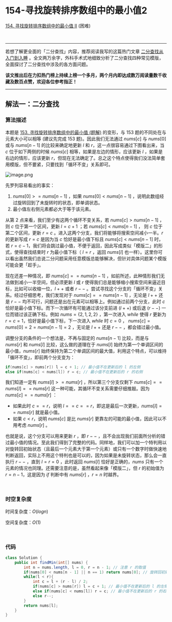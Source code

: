 # 154-寻找旋转排序数组中的最小值2

[154. 寻找旋转排序数组中的最小值 II](https://leetcode.cn/problems/find-minimum-in-rotated-sorted-array-ii/) (困难)

<br />

***

若想了解更全面的「二分查找」内容，推荐阅读我写的这篇热门文章 [二分查找从入门到入睡](https://leetcode.cn/circle/discuss/ooxfo8/) 。全文两万余字，外科手术式地细致分析了二分查找四种常见模版，全面探讨了二分查找中涉及的各方面问题。

 **该文推出后在力扣热门榜上持续上榜一个多月，两个月内即达成数万阅读量数千收藏及数百点赞，欢迎各位参考指正！** 

***



## 解法一：二分查找

### 算法描述

本题是 [153. 寻找旋转排序数组中的最小值 (题解)](https://leetcode.cn/problems/find-minimum-in-rotated-sorted-array/solution/-by-yukiyama-rdkj/) 的变形，与 153 题的不同处在与元素大小可以相等 (建议先完成 153 题)。因此我们无法通过 $nums[c]$ 与 $nums[0]$ 或与 $nums[n - 1]$ 的比较来确定地更新 $l$ 和 $r$，这一点很容易通过下图看出来，当 $c$ 位于如下两侧的时候 $nums[c]$ 相等，如果是左边的情形，应该更新 $l$ ，如果是右边的情形，应该更新 $r$，但现在无法确定了。总之这个特点使得我们没法简单套用模版，但不要紧，只要找到「循环不变」关系即可。


![image.png](https://pic.leetcode-cn.com/1654409320-dYYLRS-image.png)

先罗列容易看出的事实：

1. $nums[0] >= nums[n - 1]$ ，如果 $nums[0] < nums[n - 1]$ ，说明此数组经过旋转回到了未旋转时的状态，即单调状态。
2. 最小值左右侧元素都必大于等于该元素。

从第 2 点来看，我们至少有这两个循环不变关系，若 $nums[c] > nums[n - 1]$ ，则 $c$ 位于第一个区间，更新 $l = c + 1$ ；若 $nums[c] < nums[n - 1]$ ， 则 $c$ 位于第二个区间，更新 $r = c$ 。进入这两个分支，我们将能够将搜索空间减小一半。$r$ 的更新写成 $r = c$ 是因为当 $c$ 恰好是最小值下标且 $nums[c] < nums[n - 1]$ 时，若 $r = c - 1$，我们将会跳过最小值，不便于返回，因此写成类似「模版二」的形式，使得查找结束时 $r$ 为最小值下标（ $l = r$ ，返回 $nums[l]$ 也一样）。这里你可以看出虽然我们总说二分问题采用任意模版总能够解决，但针对具体问题某个模版可能会更「趁手」。

现在还差一种情况，即 $nums[c] == nums[n - 1]$ ，如前所述，此种情形我们无法做到减小一半空间，但必须更新 $l$ 或 $r$ 使得我们总是能够缩小搜索空间来逼近目标，比如可以收缩一位，$l++$ 或者 $r--$ 。尝试寻找这个分支的「循环不变」关系。经过仔细思考，我们发现对于 $nums[c] == nums[n - 1]$ ，无论是 $l++$ 还是 $r--$ 均不可行，问题还是出在元素可以相等上。例如通过前两个分支，此时 $c$ 恰好是最小值下标。而下一次循环有可能通过该分支前进 ($l++$) 或后退 ($r--$) 一位而错过该正确下标。例如 $nums = \{2,1,2,2\}$ ，第一次进入 $while$ 使得 $r$ 更新为 $r = c = 1$，恰好是最小值下标，下一次进入 $while$ 时 $c=0$ ， $nums[c] = nums[0] = 2 = nums[n - 1] = 2$ ，无论是 $l++$ 还是 $r--$ ，都会错过最小值。

调整分支的条件的一个想法是，不再与固定的 $nums[n - 1]$ 比较，而是与 $nums[r]$ 和 $nums[l]$ 比较，这么做的道理在于 $nums[l]$ 始终为第一个单调区间的最小值，$nums[r]$ 始终保持为第二个单调区间的最大值，利用这个特点，可以维持「循环不变」，即前两个分支变为：

```java
if(nums[c] > nums[r]) l = c + 1; // 最小值不在更新后的 l 的左侧
else if(nums[c] < nums[l]) r = c; // 最小值不在更新后的 r 的右侧
```

我们知道一定有 $nums[l] >= nums[r]$ ，所以第三个分支仅剩下 $nums[c] == nums[l] == nums[r]$ 这一种可能，其循环不变关系需要仔细推敲。因为 $nums[c] == nums[r]$ ：

- 如果此时 $c == r$，说明 $l == c == r$，即这是最后一次更新，$nums[l] == nums[r]$ 就是最小值。
- 如果 $c < r$，说明 $nums[c]$ 是比 $nums[r]$ 更靠左的可能的最小值，因此可以不用考虑 $nums[r]$ 。

也就是说，这个分支可以用来更新 $r$ ，即 $r--$ ，且不会出现我们前面所分析的错过最小值的情况。至此我们得到了完整的代码。同样地，我们可以加一个特判用以对旋转回初始状态（且最后一个元素大于第一个元素）或只有一个数字时做快速地判断返回，实际上不用这个特判也是可以的，因为如果是未旋转状态，那么会一直执行 $r--$ ，直到 $l = r = 0$ ，此时返回 $nums[l]$ 恰好是正确的，$nums$ 只有一个元素的情况也同理。还需要注意的是，虽然看起来像「模版二」，但 $r$ 的初始值为 $r = n - 1$，这是因为 $if$ 判断中有 $nums[r]$ ，$r = n$ 时越界。

<br />

### 时空复杂度

时间复杂度：$O(logn)$

空间复杂度：$O(1)$

<br />

### 代码

```java
class Solution {
    public int findMin(int[] nums) {
        int n = nums.length, l = 0, r = n - 1; // 注意 r 的取值
        if(nums[0] < nums[n - 1] || n == 1) return nums[0]; // 旋转回初始状态（且最后一个元素大于第一个元素）或只有一个数字，此行可省略
        while(l < r){
            int c = l + (r - l) / 2;
            if(nums[c] > nums[r]) l = c + 1; // 最小值不在更新后的 l 的左侧
            else if(nums[c] < nums[l]) r = c; // 最小值不在更新后的 r 的右侧
            else r--; 
        }
        return nums[l]; 
    }
}
```

<br />

